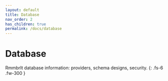 ```yaml
---
layout: default
title: Database
nav_order: 2
has_children: true
permalink: /docs/database
---
```


# Database

RmmbrIt database information: providers, schema designs, security.
{: .fs-6 .fw-300 }